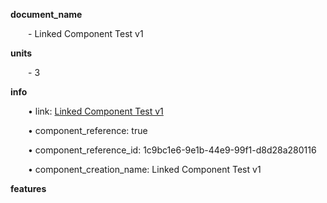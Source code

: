**document_name**

&emsp;&emsp;- Linked Component Test v1

**units**

&emsp;&emsp;- 3

**info**

&emsp;&emsp;• link: [Linked Component Test v1](/data4/linked_components/Linked%20Component%20Test%20v1-1c9bc1e6-9e1b-44e9-99f1-d8d28a280116/timeline.md/timeline.md)

&emsp;&emsp;• component_reference: true

&emsp;&emsp;• component_reference_id: 1c9bc1e6-9e1b-44e9-99f1-d8d28a280116

&emsp;&emsp;• component_creation_name: Linked Component Test v1

**features**
